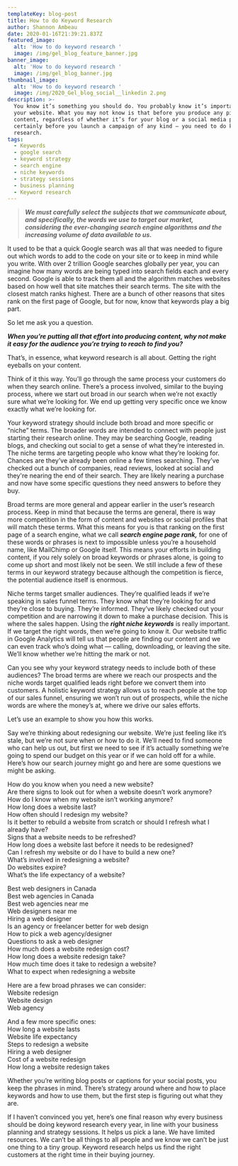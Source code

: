 ```yaml
---
templateKey: blog-post
title: How to do Keyword Research
author: Shannon Ambeau
date: 2020-01-16T21:39:21.837Z
featured_image:
  alt: 'How to do keyword research '
  image: /img/gel_blog_feature_banner.jpg
banner_image:
  alt: 'How to do keyword research '
  image: /img/gel_blog_banner.jpg
thumbnail_image:
  alt: 'How to do keyword research '
  image: /img/2020_Gel_blog_social__linkedin 2.png
description: >-
  You know it’s something you should do. You probably know it’s important for
  your website. What you may not know is that before you produce any piece of
  content, regardless of whether it’s for your blog or a social media post and
  certainly before you launch a campaign of any kind — you need to do keyword
  research.
tags:
  - Keywords
  - google search
  - keyword strategy
  - search engine
  - niche keywords
  - strategy sessions
  - business planning
  - Keyword research
---
```

> _**We must carefully select the subjects that we communicate about, and specifically, the words we use to target our market, considering the ever-changing search engine algorithms and the increasing volume of data available to us.**_

It used to be that a quick Google search was all that was needed to figure out which words to add to the code on your site or to keep in mind while you write. With over 2 trillion Google searches globally per year, you can imagine how many words are being typed into search fields each and every second. Google is able to track them all and the algorithm matches websites based on how well that site matches their search terms. The site with the closest match ranks highest. There are a bunch of other reasons that sites rank on the first page of Google, but for now, know that keywords play a big part.

So let me ask you a question. 

**_When you’re putting all that effort into producing content, why not make it easy for the audience you’re trying to reach to find you?_** 

That’s, in essence, what keyword research is all about. Getting the right eyeballs on your content. 

Think of it this way. You’ll go through the same process your customers do when they search online. There’s a process involved, similar to the buying process, where we start out broad in our search when we’re not exactly sure what we’re looking for. We end up getting very specific once we know exactly what we’re looking for.



Your keyword strategy should include both broad and more specific or “niche” terms. The broader words are intended to connect with people just starting their research online. They may be searching Google, reading blogs, and checking out social to get a sense of what they’re interested in. The niche terms are targeting people who know what they’re looking for. Chances are they’ve already been online a few times searching. They’ve checked out a bunch of companies, read reviews, looked at social and they're nearing the end of their search. They are likely nearing a purchase and now have some specific questions they need answers to before they buy. 



Broad terms are more general and appear earlier in the user’s research process. Keep in mind that because the terms are general, there is way more competition in the form of content and websites or social profiles that will match these terms. What this means for you is that ranking on the first page of a search engine, what we call **_search engine page rank,_**  for one of these words or phrases is next to impossible unless you’re a household name, like MailChimp or Google itself. This means your efforts in building content, if you rely solely on broad keywords or phrases alone, is going to come up short and most likely not be seen. We still include a few of these terms in our keyword strategy because although the competition is fierce, the potential audience itself is enormous. 



Niche terms target smaller audiences. They’re qualified leads if we’re speaking in sales funnel terms. They know what they’re looking for and they’re close to buying. They’re informed. They’ve likely checked out your competition and are narrowing it down to make a purchase decision. This is where the sales happen. Using the **_right niche keywords_** is really important. If we target the right words, then we’re going to know it. Our website traffic in Google Analytics will tell us that people are finding our content and we can even track who’s doing what — calling, downloading, or leaving the site. We’ll know whether we’re hitting the mark or not.  



Can you see why your keyword strategy needs to include both of these audiences? The broad terms are where we reach our prospects and the niche words target qualified leads right before we convert them into customers. A holistic keyword strategy allows us to reach people at the top of our sales funnel, ensuring we won’t run out of prospects, while the niche words are where the money’s at, where we drive our sales efforts.



Let’s use an example to show you how this works. 



Say we’re thinking about redesigning our website. We’re just feeling like it’s stale, but we’re not sure when or how to do it. We’ll need to find someone who can help us out, but first we need to see if it’s actually something we’re going to spend our budget on this year or if we can hold off for a while. Here’s how our search journey might go and here are some questions we might be asking. 

How do you know when you need a new website?\
Are there signs to look out for when a website doesn’t work anymore?\
How do I know when my website isn’t working anymore?\
How long does a website last?\
How often should I redesign my website?\
Is it better to rebuild a website from scratch or should I refresh what I already have?\
Signs that a website needs to be refreshed?\
How long does a website last before it needs to be redesigned?\
Can I refresh my website or do I have to build a new one?\
What’s involved in redesigning a website?\
Do websites expire?\
What’s the life expectancy of a website?

Best web designers in Canada\
Best web agencies in Canada\
Best web agencies near me\
Web designers near me\
Hiring a web designer\
Is an agency or freelancer better for web design\
How to pick a web agency/designer\
Questions to ask a web designer\
How much does a website redesign cost?\
How long does a website redesign take?\
How much time does it take to redesign a website?\
What to expect when redesigning a website

Here are a few broad phrases we can consider: \
Website redesign\
Website design\
Web agency

And a few more specific ones:\
How long a website lasts\
Website life expectancy\
Steps to redesign a website\
Hiring a web designer\
Cost of a website redesign\
How long a website redesign takes



Whether you’re writing blog posts or captions for your social posts, you keep the phrases in mind. There’s strategy around where and how to place keywords and how to use them, but the first step is figuring out what they are. 



If I haven’t convinced you yet, here’s one final reason why every business should be doing keyword research every year, in line with your business planning and strategy sessions. It helps us pick a lane. We have limited resources. We can’t be all things to all people and we know we can’t be just one thing to a tiny group. Keyword research helps us find the right customers at the right time in their buying journey.
